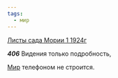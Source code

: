 ```yaml
---
tags:
  - мир
---
```


[Листы сада Мории 1 1924г](https://127.0.0.1:4002/agni/1924)

___406___
Видения только подробность,   

[Мир](../../../tags/#мир) телефоном не строится.   

